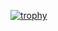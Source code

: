 [![trophy](https://github-profile-trophy.vercel.app/?username=AlonVDev&theme=aura)](https://github.com/ryo-ma/github-profile-trophy)
